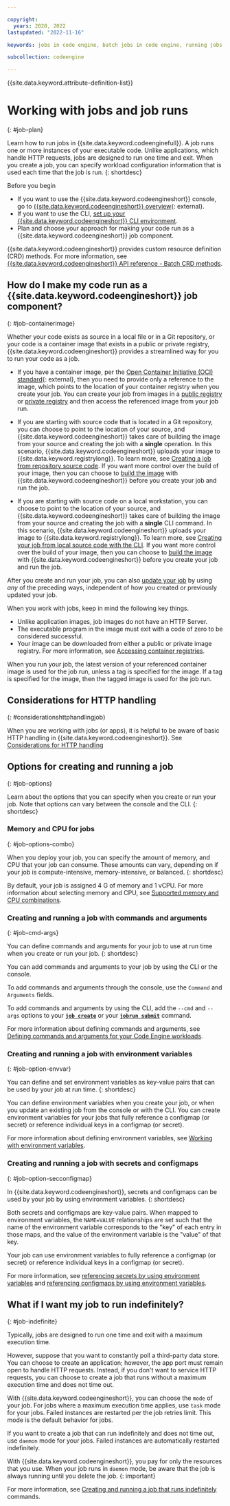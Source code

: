 ```yaml
---

copyright:
  years: 2020, 2022
lastupdated: "2022-11-16"

keywords: jobs in code engine, batch jobs in code engine, running jobs with code engine, creating jobs with code engine, images for jobs in code engine, jobs, job run, environment variables

subcollection: codeengine

---
```


{{site.data.keyword.attribute-definition-list}}

# Working with jobs and job runs
{: #job-plan}

Learn how to run jobs in {{site.data.keyword.codeenginefull}}. A job runs one or more instances of your executable code. Unlike applications, which handle HTTP requests, jobs are designed to run one time and exit. When you create a job, you can specify workload configuration information that is used each time that the job is run.
{: shortdesc}

Before you begin

* If you want to use the {{site.data.keyword.codeengineshort}} console, go to [{{site.data.keyword.codeengineshort}} overview](https://cloud.ibm.com/codeengine/overview){: external}. 
* If you want to use the CLI, [set up your {{site.data.keyword.codeengineshort}} CLI environment](/docs/codeengine?topic=codeengine-install-cli).
* Plan and choose your approach for making your code run as a {{site.data.keyword.codeengineshort}} job component.

{{site.data.keyword.codeengineshort}} provides custom resource definition (CRD) methods. For more information, see [{{site.data.keyword.codeengineshort}} API reference - Batch CRD methods](/docs/codeengine?topic=codeengine-api#api-crd-batch).

## How do I make my code run as a {{site.data.keyword.codeengineshort}} job component?
{: #job-containerimage}

Whether your code exists as source in a local file or in a Git repository, or your code is a container image that exists in a public or private registry, {{site.data.keyword.codeengineshort}} provides a streamlined way for you to run your code as a job.

- If you have a container image, per the [Open Container Initiative (OCI) standard](https://opencontainers.org/){: external}, then you need to provide only a reference to the image, which points to the location of your container registry when you create your job. You can create your job from images in a [public registry](/docs/codeengine?topic=codeengine-create-job) or [private registry](/docs/codeengine?topic=codeengine-create-job-private) and then access the referenced image from your job run.

- If you are starting with source code that is located in a Git repository, you can choose to point to the location of your source, and {{site.data.keyword.codeengineshort}} takes care of building the image from your source and creating the job with a **single** operation. In this scenario, {{site.data.keyword.codeengineshort}} uploads your image to {{site.data.keyword.registrylong}}. To learn more, see [Creating a job from repository source code](/docs/codeengine?topic=codeengine-run-job-source-code). If you want more control over the build of your image, then you can choose to [build the image](/docs/codeengine?topic=codeengine-build-image) with {{site.data.keyword.codeengineshort}} before you create your job and run the job.  

- If you are starting with source code on a local workstation, you can choose to point to the location of your source, and {{site.data.keyword.codeengineshort}} takes care of building the image from your source and creating the job with a **single** CLI command. In this scenario, {{site.data.keyword.codeengineshort}} uploads your image to {{site.data.keyword.registrylong}}. To learn more, see [Creating your job from local source code with the CLI](/docs/codeengine?topic=codeengine-job-local-source-code). If you want more control over the build of your image, then you can choose to [build the image](/docs/codeengine?topic=codeengine-build-image) with {{site.data.keyword.codeengineshort}} before you create your job and run the job.

After you create and run your job, you can also [update your job](/docs/codeengine?topic=codeengine-update-job) by using *any* of the preceding ways, independent of how you created or previously updated your job.

When you work with jobs, keep in mind the following key things.

* Unlike application images, job images do not have an HTTP Server.
* The executable program in the image must exit with a code of zero to be considered successful.
* Your image can be downloaded from either a public or private image registry. For more information, see [Accessing container registries](/docs/codeengine?topic=codeengine-add-registry).

When you run your job, the latest version of your referenced container image is used for the job run, unless a tag is specified for the image. If a tag is specified for the image, then the tagged image is used for the job run.


## Considerations for HTTP handling
{: #considerationshttphandlingjob}

When you are working with jobs (or apps), it is helpful to be aware of basic HTTP handling in {{site.data.keyword.codeengineshort}}. See [Considerations for HTTP handling](/docs/codeengine?topic=codeengine-application-workloads#considerationshttphandlingapp)

## Options for creating and running a job
{: #job-options}

Learn about the options that you can specify when you create or run your job. Note that options can vary between the console and the CLI.
{: shortdesc}

### Memory and CPU for jobs
{: #job-options-combo}

When you deploy your job, you can specify the amount of memory, and CPU that your job can consume. These amounts can vary, depending on if your job is compute-intensive, memory-intensive, or balanced.
{: shortdesc}

By default, your job is assigned 4 G of memory and 1 vCPU. For more information about selecting memory and CPU, see [Supported memory and CPU combinations](/docs/codeengine?topic=codeengine-mem-cpu-combo).

### Creating and running a job with commands and arguments
{: #job-cmd-args}

You can define commands and arguments for your job to use at run time when you create or run your job. 
{: shortdesc}

You can add commands and arguments to your job by using the CLI or the console.

To add commands and arguments through the console, use the `Command` and `Arguments` fields.

To add commands and arguments by using the CLI, add the `--cmd` and `--args` options to your [**`job create`**](/docs/codeengine?topic=codeengine-cli#cli-job-create) or your [**`jobrun submit`**](/docs/codeengine?topic=codeengine-cli#cli-jobrun-submit) command.

For more information about defining commands and arguments, see [Defining commands and arguments for your Code Engine workloads](/docs/codeengine?topic=codeengine-cmd-args).

### Creating and running a job with environment variables 
{: #job-option-envvar}

You can define and set environment variables as key-value pairs that can be used by your job at run time. 
{: shortdesc}

You can define environment variables when you create your job, or when you update an existing job from the console or with the CLI. You can create environment variables for your jobs that fully reference a configmap (or secret) or reference individual keys in a configmap (or secret). 

For more information about defining environment variables, see [Working with environment variables](/docs/codeengine?topic=codeengine-envvar).

### Creating and running a job with secrets and configmaps 
{: #job-option-secconfigmap}

In {{site.data.keyword.codeengineshort}}, secrets and configmaps can be used by your job by using environment variables. 
{: shortdesc}

Both secrets and configmaps are key-value pairs. When mapped to environment variables, the `NAME=VALUE` relationships are set such that the name of the environment variable corresponds to the "key" of each entry in those maps, and the value of the environment variable is the "value" of that key.

Your job can use environment variables to fully reference a configmap (or secret) or reference individual keys in a configmap (or secret).

For more information, see [referencing secrets by using environment variables](/docs/codeengine?topic=codeengine-configmap-secret#secret-ref) and [referencing configmaps by using environment variables](/docs/codeengine?topic=codeengine-configmap-secret#configmap-ref).


## What if I want my job to run indefinitely?
{: #job-indefinite}

Typically, jobs are designed to run one time and exit with a maximum execution time.

However, suppose that you want to constantly poll a third-party data store. You can choose to create an application; however, the app port must remain open to handle HTTP requests. Instead, if you don't want to service HTTP requests, you can choose to create a job that runs without a maximum execution time and does not time out.

With {{site.data.keyword.codeengineshort}}, you can choose the `mode` of your job. For jobs where a maximum execution time applies, use `task` mode for your jobs. Failed instances are restarted per the job retries limit. This mode is the default behavior for jobs.

If you want to create a job that can run indefinitely and does not time out, use `daemon` mode for your jobs. Failed instances are automatically restarted indefinitely.

With {{site.data.keyword.codeengineshort}}, you pay for only the resources that you use. When your job runs in `daemon` mode, be aware that the job is always running until you delete the job. 
{: important}

For more information, see [Creating and running a job that runs indefinitely](/docs/codeengine?topic=codeengine-job-daemon) commands.




